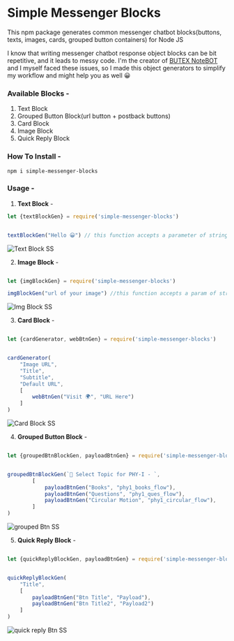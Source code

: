 # Simple Messenger Blocks 

This npm package generates common messenger chatbot blocks(buttons, texts, images, cards, grouped button containers) for Node JS

I know that writing messenger chatbot response object blocks can be bit repetitive, and it leads to messy code. I'm the creator of [BUTEX NoteBOT](https://github.com/TriptoAfsin/notebot-engine-v1) and I myself faced these issues, so I made this object generators to simplify my workflow and might help you as well 😀

### Available Blocks - 
1. Text Block
2. Grouped Button Block(url button + postback buttons)
3. Card Block
4. Image Block 
5. Quick Reply Block  

### How To Install - 

```
npm i simple-messenger-blocks
```

### Usage - 

1. **Text Block** - 

```javascript
let {textBlockGen} = require('simple-messenger-blocks')


textBlockGen("Hello 😀") // this function accepts a parameter of string

````

![Text Block SS](https://i.imgur.com/b5tFhAS.png)

2. **Image Block** - 

```javascript

let {imgBlockGen} = require('simple-messenger-blocks')

imgBlockGen("url of your image") //this function accepts a param of string(url)

````

![Img Block SS](https://i.imgur.com/Aakq9vo.png)

3. **Card Block** - 

```javascript

let {cardGenerator, webBtnGen} = require('simple-messenger-blocks')


cardGenerator(
    "Image URL",
    "Title",
    "Subtitle",
    "Default URL",
    [
        webBtnGen("Visit 🌍", "URL Here")
    ]
)

````

![Card Block SS](https://i.imgur.com/px00nkI.png)

4. **Grouped Button Block** - 

```javascript

let {groupedBtnBlockGen, payloadBtnGen} = require('simple-messenger-blocks')


groupedBtnBlockGen(`🔰 Select Topic for PHY-I - `,
        [
            payloadBtnGen("Books", "phy1_books_flow"),
            payloadBtnGen("Questions", "phy1_ques_flow"),
            payloadBtnGen("Circular Motion", "phy1_circular_flow"),
        ]
)

````

![grouped Btn SS](https://i.imgur.com/dry48ah.png)

5. **Quick Reply Block** - 

```javascript

let {quickReplyBlockGen, payloadBtnGen} = require('simple-messenger-blocks')


quickReplyBlockGen(
    "Title",
    [
        payloadBtnGen("Btn Title", "Payload"),
        payloadBtnGen("Btn Title2", "Payload2")
    ]
)

````

![quick reply Btn SS](https://i.imgur.com/m0XPueJ.png)